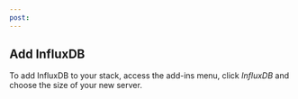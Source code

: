 ```yaml
---
post: 
---
```


## Add InfluxDB
To add InfluxDB to your stack, access the add-ins menu, click _InfluxDB_ and choose the size of your new server.




